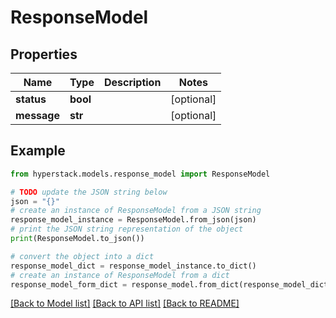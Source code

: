 # ResponseModel


## Properties

Name | Type | Description | Notes
------------ | ------------- | ------------- | -------------
**status** | **bool** |  | [optional] 
**message** | **str** |  | [optional] 

## Example

```python
from hyperstack.models.response_model import ResponseModel

# TODO update the JSON string below
json = "{}"
# create an instance of ResponseModel from a JSON string
response_model_instance = ResponseModel.from_json(json)
# print the JSON string representation of the object
print(ResponseModel.to_json())

# convert the object into a dict
response_model_dict = response_model_instance.to_dict()
# create an instance of ResponseModel from a dict
response_model_form_dict = response_model.from_dict(response_model_dict)
```
[[Back to Model list]](../README.md#documentation-for-models) [[Back to API list]](../README.md#documentation-for-api-endpoints) [[Back to README]](../README.md)


